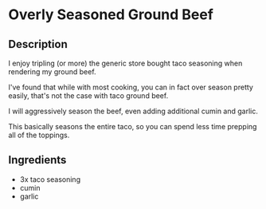 Overly Seasoned Ground Beef
===========================

## Description

I enjoy tripling (or more) the generic store bought taco seasoning when rendering my ground beef.

I've found that while with most cooking, you can in fact over season pretty easily, that's not the case with taco ground beef.

I will aggressively season the beef, even adding additional cumin and garlic.

This basically seasons the entire taco, so you can spend less time prepping all of the toppings.

## Ingredients

* 3x taco seasoning
* cumin
* garlic
